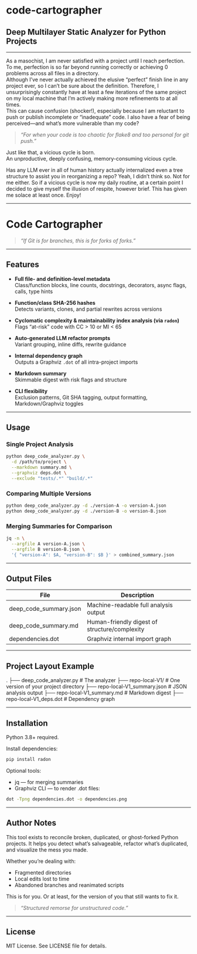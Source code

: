 # code-cartographer  
## Deep Multilayer Static Analyzer for Python Projects  

---

As a masochist, I am never satisfied with a project until I reach perfection.  
To me, perfection is so far beyond running correctly or achieving 0 problems across all files in a directory.  
Although I’ve never actually achieved the elusive “perfect” finish line in any project ever, so I can’t be sure about the definition.
Therefore, I unsurprisingly constantly have at least a few iterations of the same project on my local machine that I’m actively making more refinements to at all times.  
This can cause confusion (shocker!), especially because I am reluctant to push or publish incomplete or “inadequate” code. I also have a fear of being perceived—and what’s more vulnerable than my code?
> *“For when your code is too chaotic for flake8 and too personal for git push.”*

Just like that, a vicious cycle is born.  
An unproductive, deeply confusing, memory-consuming vicious cycle.

Has any LLM ever in all of human history actually internalized even a tree structure to assist you in reorganizing a repo? Yeah, I didn’t think so. Not for me either. So if a vicious cycle is now my daily routine, at a certain point I decided to give myself the illusion of respite, however brief. This has given me solace at least once. Enjoy!

---

# Code Cartographer 
> *“If Git is for branches, this is for forks of forks.”*

---

## Features

- **Full file- and definition-level metadata**  
  Class/function blocks, line counts, docstrings, decorators, async flags, calls, type hints

- **Function/class SHA-256 hashes**  
  Detects variants, clones, and partial rewrites across versions

- **Cyclomatic complexity & maintainability index analysis (via `radon`)**  
  Flags “at-risk” code with CC > 10 or MI < 65

- **Auto-generated LLM refactor prompts**  
  Variant grouping, inline diffs, rewrite guidance

- **Internal dependency graph**  
  Outputs a Graphviz `.dot` of all intra-project imports

- **Markdown summary**  
  Skimmable digest with risk flags and structure

- **CLI flexibility**  
  Exclusion patterns, Git SHA tagging, output formatting, Markdown/Graphviz toggles

---

## Usage

### Single Project Analysis

```bash
python deep_code_analyzer.py \
  -d /path/to/project \
  --markdown summary.md \
  --graphviz deps.dot \
  --exclude "tests/.*" "build/.*"
```

### Comparing Multiple Versions
```bash
python deep_code_analyzer.py -d ./version-A -o version-A.json
python deep_code_analyzer.py -d ./version-B -o version-B.json
```

### Merging Summaries for Comparison
```bash
jq -n \
  --argfile A version-A.json \
  --argfile B version-B.json \
  '{ "version-A": $A, "version-B": $B }' > combined_summary.json
```

---

## Output Files

| File | Description |
| --- | --- |
| deep_code_summary.json | Machine-readable full analysis output |
| deep_code_summary.md | Human-friendly digest of structure/complexity |
| dependencies.dot | Graphviz internal import graph |

---

## Project Layout Example
.
├── deep_code_analyzer.py           # The analyzer
├── repo-local-V1/                  # One version of your project directory
├── repo-local-V1_summary.json      # JSON analysis output
├── repo-local-V1_summary.md        # Markdown digest
├── repo-local-V1_deps.dot          # Dependency graph

---

## Installation

Python 3.8+ required.

Install dependencies: 
```bash 
pip install radon
```

Optional tools:
- jq — for merging summaries
- Graphviz CLI — to render .dot files: 
 
```bash 
dot -Tpng dependencies.dot -o dependencies.png
```

---

## Author Notes

This tool exists to reconcile broken, duplicated, or ghost-forked Python projects.
It helps you detect what’s salvageable, refactor what’s duplicated, and visualize the mess you made.

Whether you’re dealing with:
- Fragmented directories
- Local edits lost to time
- Abandoned branches and reanimated scripts

This is for you.
Or at least, for the version of you that still wants to fix it.

> *“Structured remorse for unstructured code.”*

---

## License 
MIT License. See LICENSE file for details.

